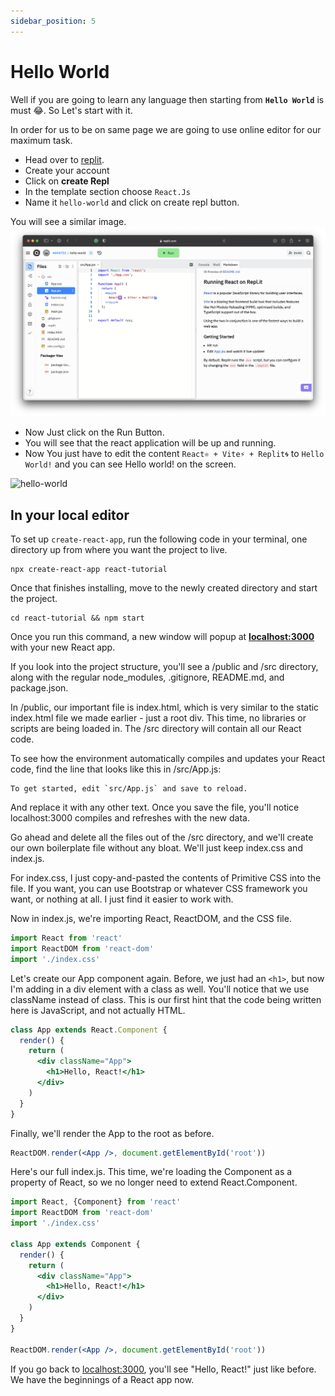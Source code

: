 ```yaml
---
sidebar_position: 5
---
```


# Hello World

Well if you are going to learn any language then starting from **`Hello World`** is must 😂.
So Let's start with it. 

In order for us to be on same page we are going to use online editor for our maximum task. 
- Head over to [replit](https://replit.com). 
- Create your account 
- Click on **create Repl** 
- In the template section choose `React.Js` 
- Name it `hello-world` and click on create repl button.

You will see a similar image.
![hello-world](../../static/img/repl.png)

- Now Just click on the Run Button.
- You will see that the react application will be up and running.
- Now You just have to edit the content `React⚛️ + Vite⚡ + Replit🌀` to `Hello World!` and you can see Hello world! on the screen.

![hello-world](../../static/img/gif2.gif)


## In your local editor
To set up `create-react-app`, run the following code in your terminal, one directory up from where you want the project to live.
```
npx create-react-app react-tutorial
```
Once that finishes installing, move to the newly created directory and start the project.
```
cd react-tutorial && npm start
```
Once you run this command, a new window will popup at **[localhost:3000](http://localhost:3000)** with your new React app.

If you look into the project structure, you'll see a /public and /src directory, along with the regular node_modules, .gitignore, README.md, and package.json.

In /public, our important file is index.html, which is very similar to the static index.html file we made earlier - just a root div. This time, no libraries or scripts are being loaded in. The /src directory will contain all our React code.

To see how the environment automatically compiles and updates your React code, find the line that looks like this in /src/App.js:

```
To get started, edit `src/App.js` and save to reload.
```

And replace it with any other text. Once you save the file, you'll notice localhost:3000 compiles and refreshes with the new data.

Go ahead and delete all the files out of the /src directory, and we'll create our own boilerplate file without any bloat. We'll just keep index.css and index.js.

For index.css, I just copy-and-pasted the contents of Primitive CSS into the file. If you want, you can use Bootstrap or whatever CSS framework you want, or nothing at all. I just find it easier to work with.

Now in index.js, we're importing React, ReactDOM, and the CSS file.

```jsx title="src/index.js"
import React from 'react'
import ReactDOM from 'react-dom'
import './index.css'
```

Let's create our App component again. Before, we just had an `<h1>`, but now I'm adding in a div element with a class as well. You'll notice that we use className instead of class. This is our first hint that the code being written here is JavaScript, and not actually HTML.

```jsx title="src/index.js"
class App extends React.Component {
  render() {
    return (
      <div className="App">
        <h1>Hello, React!</h1>
      </div>
    )
  }
}
```
Finally, we'll render the App to the root as before.

```jsx title="src/index.js"
ReactDOM.render(<App />, document.getElementById('root'))
```
Here's our full index.js. This time, we're loading the Component as a property of React, so we no longer need to extend React.Component.

```jsx title="src/index.js"
import React, {Component} from 'react'
import ReactDOM from 'react-dom'
import './index.css'

class App extends Component {
  render() {
    return (
      <div className="App">
        <h1>Hello, React!</h1>
      </div>
    )
  }
}

ReactDOM.render(<App />, document.getElementById('root'))
```
If you go back to [localhost:3000](http://localhost:3000), you'll see "Hello, React!" just like before. We have the beginnings of a React app now.